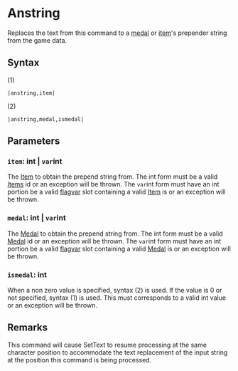 # Anstring

Replaces the text from this command to a [medal](../../Enums%20and%20IDs/Medal.md) or [item](../../Enums%20and%20IDs/Items.md)'s prepender string from the game data.

## Syntax

(1)

````
|anstring,item|
````

(2)

````
|anstring,medal,ismedal|
````

## Parameters

### `item`: int | `var`int

The [Item](../../Enums%20and%20IDs/Items.md) to obtain the prepend string from. The int form must be a valid [Items](../../Enums%20and%20IDs/Items.md) id or an exception will be thrown. The `var`int form must have an int portion be a valid [flagvar](../../Flags%20arrays/flagvar.md) slot containing a valid [Item](../../Enums%20and%20IDs/Items.md) is or an exception will be thrown.

### `medal`: int | `var`int

The [Medal](../../Enums%20and%20IDs/Medal.md) to obtain the prepend string from. The int form must be a valid [Medal](../../Enums%20and%20IDs/Medal.md) id or an exception will be thrown. The `var`int form must have an int portion be a valid [flagvar](../../Flags%20arrays/flagvar.md) slot containing a valid [Medal](../../Enums%20and%20IDs/Medal.md) is or an exception will be thrown.

### `ismedal`: int

When a non zero value is specified, syntax (2) is used. If the value is 0 or not specified, syntax (1) is used. This must corresponds to a valid int value or an exception will be thrown.

## Remarks

This command will cause SetText to resume processing at the same character position to accommodate the text replacement of the input string at the position this command is being processed.
